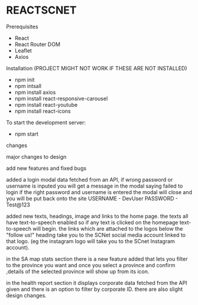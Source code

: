 # REACTSCNET
Prerequisites

- React
- React Router DOM
- Leaflet
- Axios

Installation (PROJECT MIGHT NOT WORK IF THESE ARE NOT INSTALLED)
- npm init
- npm intsall
- npm install axios
- npm install react-responsive-carousel
- npm install react-youtube
- npm install react-icons

To start the development server:
- npm start

changes


major changes to design

add new features and fixed bugs 

added a login modal data fetched from an API, if wrong password or username is inputed you will get a message in the modal saying failed to login if the right password and username is entered the modal will close and you will be put back onto the site USERNAME - DevUser PASSWORD - Test@123

added new texts, headings, image and links to the home page. the texts all have text-to-speech enabled so if any text is clicked on the homepage text-to-speech will begin. the links which are attached to the logos below the "follow us!" heading take you to the SCNet social media account linked to that logo. (eg the instagram logo will take you to the SCnet Instagram account).

in the SA map stats section there is a new feature added that lets you filter to the province you want and once you select a province and confirm ,details of the selected province will show up from its icon.

in the health report section it displays corporate data fetched from the API given and there is an option to filter by corporate ID. there are also slight design changes.

